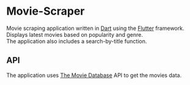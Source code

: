 # Movie-Scraper

Movie scraping application written in [Dart](https://dart.dev/) using the [Flutter](https://flutter.dev/) framework.  
Displays latest movies based on popularity and genre.   
The application also includes a search-by-title function.


## API
The application uses [The Movie Database](https://www.themoviedb.org) API to get the movies data.
